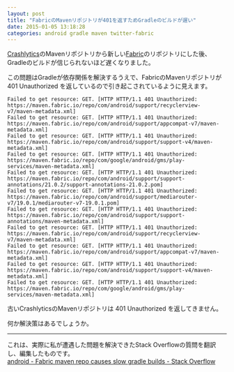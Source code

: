 ```yaml
---
layout: post
title: "FabricのMavenリポジトリが401を返すためGradleのビルドが遅い"
date: 2015-01-05 13:18:28
categories: android gradle maven twitter-fabric
---
```

<p><a href="https://try.crashlytics.com/" rel="nofollow noreferrer">Crashlytics</a>のMavenリポジトリから新しい<a href="https://dev.twitter.com/products/fabric" rel="nofollow noreferrer">Fabric</a>のリポジトリにした後、Gradleのビルドが信じられないほど遅くなりました。</p>

<p>この問題はGradleが依存関係を解決するうえで、FabricのMavenリポジトリが 401 Unauthorized を返しているので引き起こされているように見えます。</p>

<pre><code>Failed to get resource: GET. [HTTP HTTP/1.1 401 Unauthorized: https://maven.fabric.io/repo/com/android/support/recyclerview-v7/maven-metadata.xml]
Failed to get resource: GET. [HTTP HTTP/1.1 401 Unauthorized: https://maven.fabric.io/repo/com/android/support/appcompat-v7/maven-metadata.xml]
Failed to get resource: GET. [HTTP HTTP/1.1 401 Unauthorized: https://maven.fabric.io/repo/com/android/support/support-v4/maven-metadata.xml]
Failed to get resource: GET. [HTTP HTTP/1.1 401 Unauthorized: https://maven.fabric.io/repo/com/google/android/gms/play-services/maven-metadata.xml]
Failed to get resource: GET. [HTTP HTTP/1.1 401 Unauthorized: https://maven.fabric.io/repo/com/android/support/support-annotations/21.0.2/support-annotations-21.0.2.pom]
Failed to get resource: GET. [HTTP HTTP/1.1 401 Unauthorized: https://maven.fabric.io/repo/com/android/support/mediarouter-v7/19.0.1/mediarouter-v7-19.0.1.pom]
Failed to get resource: GET. [HTTP HTTP/1.1 401 Unauthorized: https://maven.fabric.io/repo/com/android/support/support-annotations/maven-metadata.xml]
Failed to get resource: GET. [HTTP HTTP/1.1 401 Unauthorized: https://maven.fabric.io/repo/com/android/support/recyclerview-v7/maven-metadata.xml]
Failed to get resource: GET. [HTTP HTTP/1.1 401 Unauthorized: https://maven.fabric.io/repo/com/android/support/appcompat-v7/maven-metadata.xml]
Failed to get resource: GET. [HTTP HTTP/1.1 401 Unauthorized: https://maven.fabric.io/repo/com/android/support/support-v4/maven-metadata.xml]
Failed to get resource: GET. [HTTP HTTP/1.1 401 Unauthorized: https://maven.fabric.io/repo/com/google/android/gms/play-services/maven-metadata.xml]
</code></pre>

<p>古いCrashlyticsのMavenリポジトリは 401 Unauthorized を返してきません。</p>

<p>何か解決策はあるでしょうか。</p>

<hr>

<p>これは、実際に私が遭遇した問題を解決できたStack Overflowの質問を翻訳し、編集したものです。  <br>
<a href="https://stackoverflow.com/questions/27117609/fabric-maven-repo-causes-slow-gradle-builds">android - Fabric maven repo causes slow gradle builds - Stack Overflow</a></p>
